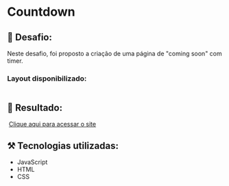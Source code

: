 # Countdown

## 🎯 Desafio:

Neste desafio, foi proposto a criação de uma página de "coming soon" com timer.
<br>
### Layout disponibilizado:
<img src="">
<br>

## 🚀 Resultado: 
<img src="">
<a href="">Clique aqui para acessar o site</a> 


## ⚒️ Tecnologias utilizadas:
* JavaScript
* HTML
* CSS
